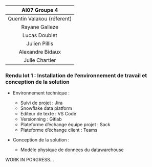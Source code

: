 |       AI07 Groupe 4        |
| :------------------------: |
| Quentin Valakou (réferent) |
|       Rayane Galleze       |
|       Lucas Doublet        |
|       Julien Pillis        |
|      Alexandre Bidaux      |
|       Julie Chartier       |

### Rendu lot 1 : Installation de l’environnement de travail et conception de la solution

- Environnement technique :

  - Suivi de projet : Jira
  - Snowflake data platform
  - Editeur de texte : VS Code
  - Versionning : Gitlab
  - Plateforme d’échange équipe projet : Sack
  - Plateforme d’échange client : Teams

- Conception de la solution :
  - Modèle physique de données du datawarehouse

WORK IN PORGRESS...
